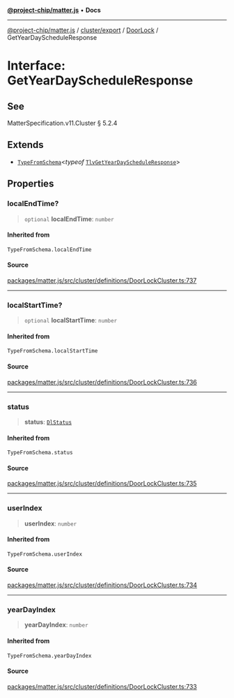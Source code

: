 [**@project-chip/matter.js**](../../../../../README.md) • **Docs**

***

[@project-chip/matter.js](../../../../../modules.md) / [cluster/export](../../../README.md) / [DoorLock](../README.md) / GetYearDayScheduleResponse

# Interface: GetYearDayScheduleResponse

## See

MatterSpecification.v11.Cluster § 5.2.4

## Extends

- [`TypeFromSchema`](../../../../../tlv/export/README.md#typefromschemas)\<*typeof* [`TlvGetYearDayScheduleResponse`](../README.md#tlvgetyeardayscheduleresponse)\>

## Properties

### localEndTime?

> `optional` **localEndTime**: `number`

#### Inherited from

`TypeFromSchema.localEndTime`

#### Source

[packages/matter.js/src/cluster/definitions/DoorLockCluster.ts:737](https://github.com/project-chip/matter.js/blob/7a8cbb56b87d4ccf34bec5a9a95ab40a1711324f/packages/matter.js/src/cluster/definitions/DoorLockCluster.ts#L737)

***

### localStartTime?

> `optional` **localStartTime**: `number`

#### Inherited from

`TypeFromSchema.localStartTime`

#### Source

[packages/matter.js/src/cluster/definitions/DoorLockCluster.ts:736](https://github.com/project-chip/matter.js/blob/7a8cbb56b87d4ccf34bec5a9a95ab40a1711324f/packages/matter.js/src/cluster/definitions/DoorLockCluster.ts#L736)

***

### status

> **status**: [`DlStatus`](../enumerations/DlStatus.md)

#### Inherited from

`TypeFromSchema.status`

#### Source

[packages/matter.js/src/cluster/definitions/DoorLockCluster.ts:735](https://github.com/project-chip/matter.js/blob/7a8cbb56b87d4ccf34bec5a9a95ab40a1711324f/packages/matter.js/src/cluster/definitions/DoorLockCluster.ts#L735)

***

### userIndex

> **userIndex**: `number`

#### Inherited from

`TypeFromSchema.userIndex`

#### Source

[packages/matter.js/src/cluster/definitions/DoorLockCluster.ts:734](https://github.com/project-chip/matter.js/blob/7a8cbb56b87d4ccf34bec5a9a95ab40a1711324f/packages/matter.js/src/cluster/definitions/DoorLockCluster.ts#L734)

***

### yearDayIndex

> **yearDayIndex**: `number`

#### Inherited from

`TypeFromSchema.yearDayIndex`

#### Source

[packages/matter.js/src/cluster/definitions/DoorLockCluster.ts:733](https://github.com/project-chip/matter.js/blob/7a8cbb56b87d4ccf34bec5a9a95ab40a1711324f/packages/matter.js/src/cluster/definitions/DoorLockCluster.ts#L733)
